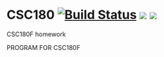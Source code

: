 # CSC180 [![Build Status](https://travis-ci.org/Louis-He/CSC180.svg?branch=master)](https://travis-ci.org/Louis-He/CSC180) [![](https://img.shields.io/badge/python-2.6-blue.svg)](https://www.python.org/download/releases/2.6/) [![](https://img.shields.io/badge/python-2.7-blue.svg)](https://www.python.org/download/releases/2.7/)
CSC180F homework

PROGRAM FOR CSC180F
